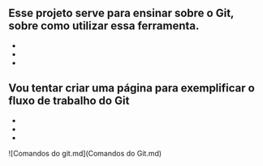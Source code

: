 Esse projeto serve para ensinar sobre o Git, sobre como utilizar essa ferramenta.
-
-
-
-
Vou tentar criar uma página para exemplificar o fluxo de trabalho do Git
-
-
-
-
![Comandos do git.md](Comandos do Git.md)